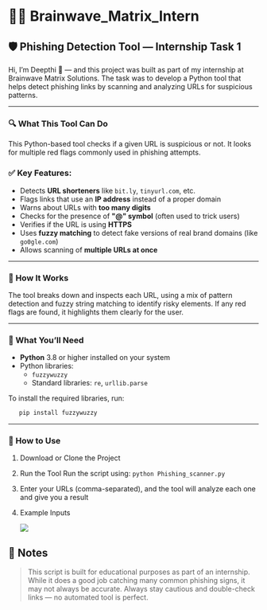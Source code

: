 # 👩‍💻 Brainwave_Matrix_Intern

## 🛡️ Phishing Detection Tool — Internship Task 1

Hi, I’m Deepthi 👋 — and this project was built as part of my internship at Brainwave Matrix Solutions. The task was to develop a Python tool that helps detect phishing links by scanning and analyzing URLs for suspicious patterns.

---
### 🔍 What This Tool Can Do

This Python-based tool checks if a given URL is suspicious or not. It looks for multiple red flags commonly used in phishing attempts.

### ✅ Key Features:
- Detects **URL shorteners** like `bit.ly`, `tinyurl.com`, etc.
- Flags links that use an **IP address** instead of a proper domain
- Warns about URLs with **too many digits**
- Checks for the presence of **"@" symbol** (often used to trick users)
- Verifies if the URL is using **HTTPS**
- Uses **fuzzy matching** to detect fake versions of real brand domains (like `go0gle.com`)
- Allows scanning of **multiple URLs at once**

---

### 🧠 How It Works

The tool breaks down and inspects each URL, using a mix of pattern detection and fuzzy string matching to identify risky elements. If any red flags are found, it highlights them clearly for the user.

---

### 🔧 What You’ll Need

- **Python** 3.8 or higher installed on your system
- Python libraries:
  - `fuzzywuzzy`
  - Standard libraries: `re`, `urllib.parse`

To install the required libraries, run:

```bash
   pip install fuzzywuzzy 
```
---

### 🚀 How to Use

1. Download or Clone the Project

2. Run the Tool
Run the script using:
``` python Phishing_scanner.py ```

4. Enter your URLs (comma-separated), and the tool will analyze each one and give you a result

5. Example Inputs
   
   ![](https://github.com/deepthiii33/Brainwave_Matrix_Intern/blob/main/Sample.png)

📌 **Notes**  
--------

> This script is built for educational purposes as part of an internship.  
> While it does a good job catching many common phishing signs, it may not always be accurate. Always stay cautious and double-check links — no automated tool is perfect.

   
   























